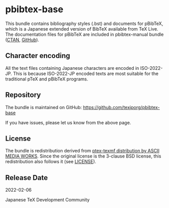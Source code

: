 # pbibtex-base

This bundle contains bibliography styles (.bst) and documents for pBibTeX,
which is a Japanese extended version of BibTeX available from TeX Live.
The documentation files for pBibTeX are included in pbibtex-manual bundle
([CTAN](https://ctan.org/pkg/pbibtex-manual),
[GitHub](https://github.com/texjporg/pbibtex-manual)).

## Character encoding

All the text files containing Japanese characters are encoded in
ISO-2022-JP. This is because ISO-2022-JP encoded texts are most suitable
for the traditional pTeX and pBibTeX programs.

## Repository

The bundle is maintained on GitHub:
https://github.com/texjporg/pbibtex-base

If you have issues, please let us know from the above page.

## License

The bundle is redistribution derived from [ptex-texmf distribution
by ASCII MEDIA WORKS](https://ctan.org/pkg/ptex-texmf).
Since the original license is the 3-clause BSD license,
this redistribution also follows it (see [LICENSE](./LICENSE)).

## Release Date

2022-02-06

Japanese TeX Development Community
